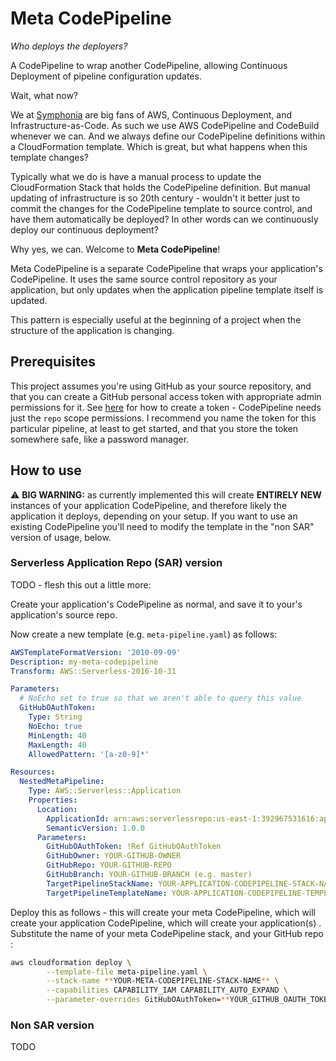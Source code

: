 # Meta CodePipeline

*Who deploys the deployers?*

A CodePipeline to wrap another CodePipeline, allowing Continuous Deployment of pipeline configuration updates.

Wait, what now?

We at [Symphonia](https://www.symphonia.io) are big fans of AWS, Continuous Deployment, and Infrastructure-as-Code. As such we use AWS CodePipeline and CodeBuild whenever we can. And we always define our CodePipeline definitions within a CloudFormation template. Which is great, but what happens when this template changes?

Typically what we do is have a manual process to update the CloudFormation Stack that holds the CodePipeline definition. But manual updating of infrastructure is so 20th century - wouldn't it better just to commit the changes for the CodePipeline template to source control, and have them automatically be deployed? In other words can we continuously deploy our continuous deployment?

Why yes, we can. Welcome to **Meta CodePipeline**!

Meta CodePipeline is a separate CodePipeline that wraps your application's CodePipeline. It uses the same source control repository as your application, but only updates when the application pipeline template itself is updated.

This pattern is especially useful at the beginning of a project when the structure of the application is changing.

## Prerequisites

This project assumes you're using GitHub as your source repository, and that you can create a GitHub personal access token with appropriate admin permissions for it. See [here](https://help.github.com/articles/creating-a-personal-access-token-for-the-command-line/) for how to create a token - CodePipeline needs just the `repo` scope permissions. I recommend you name the token for this particular pipeline, at least to get started, and that you store the token somewhere safe, like a password manager.

## How to use

:warning: **BIG WARNING:** as currently implemented this will create **ENTIRELY NEW** instances of your application CodePipeline, and therefore likely the application it deploys, depending on your setup. If you want to use an existing CodePipeline you'll need to modify the template in the "non SAR" version of usage, below.

### Serverless Application Repo (SAR) version

TODO - flesh this out a little more:

Create your application's CodePipeline as normal, and save it to your's application's source repo.

Now create a new template (e.g. `meta-pipeline.yaml`) as follows:

```yaml
AWSTemplateFormatVersion: '2010-09-09'
Description: my-meta-codepipeline
Transform: AWS::Serverless-2016-10-31

Parameters:
  # NoEcho set to true so that we aren't able to query this value
  GitHubOAuthToken:
    Type: String
    NoEcho: true
    MinLength: 40
    MaxLength: 40
    AllowedPattern: '[a-z0-9]*'

Resources:
  NestedMetaPipeline:
    Type: AWS::Serverless::Application
    Properties:
      Location:
        ApplicationId: arn:aws:serverlessrepo:us-east-1:392967531616:applications/meta-codepipeline
        SemanticVersion: 1.0.0
      Parameters: 
        GitHubOAuthToken: !Ref GitHubOAuthToken
        GitHubOwner: YOUR-GITHUB-OWNER
        GitHubRepo: YOUR-GITHUB-REPO
        GitHubBranch: YOUR-GITHUB-BRANCH (e.g. master)
        TargetPipelineStackName: YOUR-APPLICATION-CODEPIPELINE-STACK-NAME
        TargetPipelineTemplateName: YOUR-APPLICATION-CODEPIPELINE-TEMPLATE-FILE
```

Deploy this as follows - this will create your meta CodePipeline, which will create your application CodePipeline, which will create your application(s) . Substitute the name of your meta CodePipeline stack, and your GitHub repo :

```bash
aws cloudformation deploy \
        --template-file meta-pipeline.yaml \
        --stack-name **YOUR-META-CODEPIPELINE-STACK-NAME** \
        --capabilities CAPABILITY_IAM CAPABILITY_AUTO_EXPAND \
        --parameter-overrides GitHubOAuthToken=**YOUR_GITHUB_OAUTH_TOKEN** \
```

### Non SAR version

TODO 


